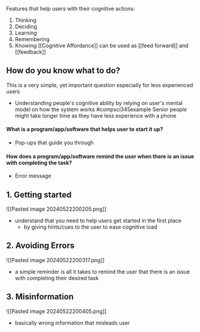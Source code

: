 Features that help users with their cognitive actions:
1. Thinking
2. Deciding
3. Learning
4. Remembering
5. Knowing
[[Cognitive Affordance]] can be used as [[feed forward]] and [[feedback]]
## How do you know what to do?
This is a very simple, yet important question especially for less experienced users
- Understanding people's cognitive ability by relying on user's mental model on how the system works
#compsci345example 
Senior people might take longer time as they have less experience with a phone
#### What is a program/app/software that helps user to start it up?
- Pop-ups that guide you through
#### How does a program/app/software remind the user when there is an issue with completing the task?
- Error message
## 1. Getting started
![[Pasted image 20240522200205.png]]
- understand that you need to help users get started in the first place
	- by giving hints/cues to the user to ease cognitive load
## 2. Avoiding Errors
![[Pasted image 20240522200317.png]]
- a simple reminder is all it takes to remind the user that there is an issue with completing their desired task
## 3. Misinformation
![[Pasted image 20240522200405.png]]
- basically wrong information that misleads user
